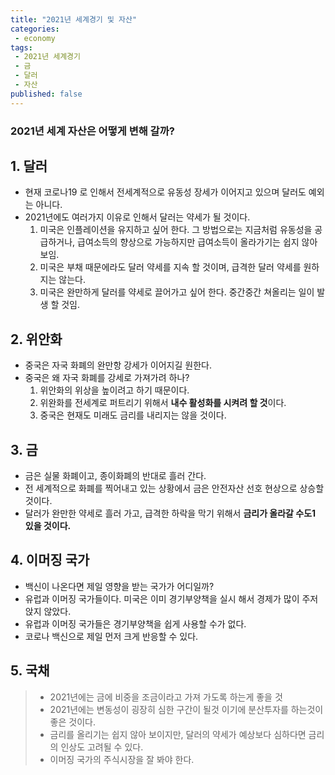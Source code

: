 ```yaml
---
title: "2021년 세계경기 및 자산"
categories:
 - economy
tags:
 - 2021년 세계경기
 - 금
 - 달러
 - 자산
published: false
---
```


### 2021년 세계 자산은 어떻게 변해 갈까?
## 1. 달러
- 현재 코로나19 로 인해서 전세계적으로 유동성 장세가 이어지고 있으며 달러도 예외는 아니다.
- 2021년에도 여러가지 이유로 인해서 달러는 약세가 될 것이다.
    1. 미국은 인플레이션을 유지하고 싶어 한다. 그 방법으로는 지금처럼 유동성을 공급하거나,
    급여소득의 향상으로 가능하지만 급여소득이 올라가기는 쉽지 않아 보임.
    2. 미국은 부채 때문에라도 달러 약세를 지속 할 것이며, 급격한 달러 약세를 원하지는 않는다.
    3. 미국은 완만하게 달러를 약세로 끌어가고 싶어 한다. 중간중간 쳐올리는 일이 발생 할 것임.

## 2. 위안화
 - 중국은 자국 화폐의 완만항 강세가 이어지길 원한다.
 - 중국은 왜 자국 화폐를 강세로 가져가려 하나?
    1. 위안화의 위상을 높이려고 하기 때문이다.
    2. 위완화를 전세계로 퍼트리기 위해서 **내수 활성화를 시켜려 할 것**이다.
    3. 중국은 현재도 미래도 금리를 내리지는 않을 것이다.  

## 3. 금
 - 금은 실물 화폐이고, 종이화폐의 반대로 흘러 간다.
 - 전 세계적으로 화폐를 찍어내고 있는 상황에서 금은 안전자산 선호 현상으로 상승할 것이다.
 - 달러가 완만한 약세로 흘러 가고, 급격한 하락을 막기 위해서 **금리가 올라갈 수도1 있을 것이다.**<br>

## 4. 이머징 국가
 - 백신이 나온다면 제일 영향을 받는 국가가 어디일까?
 - 유럽과 이머징 국가들이다. 미국은 이미 경기부양책을 실시 해서 경제가 많이 주저앉지 않았다.
 - 유럽과 이머징 국가들은 경기부양책을 쉽게 사용할 수가 없다.
 - 코로나 백신으로 제일 먼저 크게 반응할 수 있다.<br>
 
## 5. 국채


>  - 2021년에는 금에 비중을 조금이라고 가져 가도록 하는게 좋을 것
>  - 2021년에는 변동성이 굉장히 심한 구간이 될것 이기에 분산투자를 하는것이 좋은 것이다.
>  - 금리를 올리기는 쉽지 않아 보이지만, 달러의 약세가 예상보다 심하다면 금리의 인상도 고려될 수 있다.
>  - 이머징 국가의 주식시장을 잘 봐야 한다.